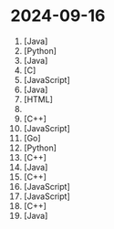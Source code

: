 # 2024-09-16

1. [](https://github.comundefined "《Hello 算法》：动画图解、一键运行的数据结构与算法教程。支持 Python, Java, C++, C, C#, JS, Go, Swift, Rust, Ruby, Kotlin, TS, Dart 代码。简体版和繁体版同步更新，English version ongoing") [Java]
2. [](https://github.comundefined "基于大模型搭建的聊天机器人，同时支持 微信公众号、企业微信应用、飞书、钉钉 等接入，可选择GPT3.5/GPT-4o/GPT-o1/ Claude/文心一言/讯飞星火/通义千问/ Gemini/GLM-4/Claude/Kimi/LinkAI，能处理文本、语音和图片，访问操作系统和互联网，支持基于自有知识库进行定制企业智能客服。") [Python]
3. [](https://github.comundefined "强大易用的开源建站工具。") [Java]
4. [](https://github.comundefined "Lean's LEDE source") [C]
5. [](https://github.comundefined "✯ 一个可直连访问的电视/广播图标库与相关工具项目 ✯ 🔕 永久免费 直连访问 完整开源 不断完善的台标 支持IPv4/IPv6双栈访问 🔕") [JavaScript]
6. [](https://github.comundefined "🔥「企业级低代码平台」前后端分离架构SpringBoot 2.x/3.x，SpringCloud，Ant Design&Vue3，Mybatis，Shiro，JWT。强大的代码生成器让前后端代码一键生成，无需写任何代码! 引领新的开发模式OnlineCoding->代码生成->手工MERGE，帮助Java项目解决70%重复工作，让开发更关注业务，既能快速提高效率，帮助公司节省成本，同时又不失灵活性。") [Java]
7. [](https://github.comundefined "Historical documents (in Chinese) about the GPCR (Thanks Comrade RC MR HR etc.)") [HTML]
8. [](https://github.comundefined "科技爱好者周刊，每周五发布") 
9. [](https://github.comundefined "PUER(普洱) Typescript. Let's write your game in UE or Unity with TypeScript.") [C++]
10. [](https://github.comundefined "一个还算强大的Web思维导图。A relatively powerful web mind map.") [JavaScript]
11. [](https://github.comundefined "软硬路由公网神器,ipv6/ipv4 端口转发,反向代理,DDNS,WOL,ipv4 stun内网穿透,cron,acme,阿里云盘,ftp,webdav,filebrowser") [Go]
12. [](https://github.comundefined "分享 GitHub 上有趣、入门级的开源项目。Share interesting, entry-level open source projects on GitHub.") [Python]
13. [](https://github.comundefined "Qt based cross-platform GUI proxy configuration manager (backend: sing-box)") [C++]
14. [](https://github.comundefined "ehviewer，用爱发电，快乐前行") [Java]
15. [](https://github.comundefined "《明日方舟》小助手，全日常一键长草！| A one-click tool for the daily tasks of Arknights, supporting all clients.") [C++]
16. [](https://github.comundefined "PT 助手 Plus，为 Microsoft Edge、Google Chrome、Firefox 浏览器插件（Web Extensions），主要用于辅助下载 PT 站的种子。") [JavaScript]
17. [](https://github.comundefined "哔哩哔哩-API收集整理【不断更新中....】") [JavaScript]
18. [](https://github.comundefined "MiniOB is a compact database that assists developers in understanding the fundamental workings of a database.") [C++]
19. [](https://github.comundefined "「可视化报表，DataV、帆软的开源替代」积木报表是一款类Excel操作风格，在线拖拽设计的报表工具。功能涵盖: 报表设计、打印设计、图形报表、仪表盘门户设计、大屏设计等，完全免费！秉承“简单、易用、专业”的产品理念，极大的降低报表开发难度、缩短开发周期、解决各类报表难题。") [Java]
